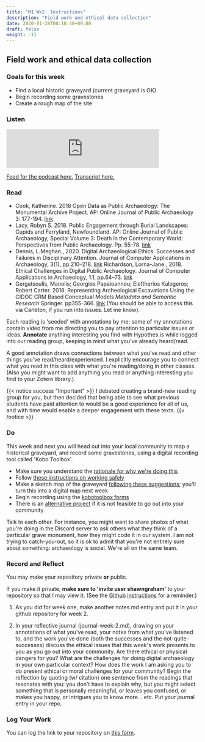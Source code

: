 ```yaml
---
title: "M1 Wk2: Instructions"
description: "Field work and ethical data collection"
date: 2020-01-28T00:10:48+09:00
draft: false
weight: -11
---
```

## Field work and ethical data collection

### Goals for this week

- Find a local historic graveyard (current graveyard is OK)
- Begin recording some gravestones
- Create a rough map of the site

### Listen

<iframe src="https://anchor.fm/dr-graham/embed/episodes/HIST3000CLCV3000-Week-2-Field-Work-ei0dbg" height="102px" width="400px" frameborder="0" scrolling="no"></iframe>

[Feed for the podcast here.](https://anchor.fm/s/1c3d3bfc/podcast/rss) [Transcript here.](/transcripts/episode-2)

### Read

+ Cook, Katherine. 2018 Open Data as Public Archaeology: The Monumental Archive Project. AP: Online Journal of Public Archaeology 3: 177-194. [link](https://via.hypothes.is/http://revistas.jasarqueologia.es/index.php/APJournal/article/download/152/165)
+ Lacy, Robyn S. 2018. Public Engagement through Burial Landscapes: Cupids and Ferryland, Newfoundland. AP: Online Journal of Public Archaeology, Special Volume 3: Death in the Contemporary World: Perspectives from Public Archaeology. Pp. 55-78. [link](https://via.hypothes.is/http://revistas.jasarqueologia.es/index.php/APJournal/article/download/146/162)
+ Dennis, L.Meghan., 2020. Digital Archaeological Ethics: Successes and Failures in Disciplinary Attention. Journal of Computer Applications in Archaeology, 3(1), pp.210–218. [link](http://doi.org/10.5334/jcaa.24)
Richardson, Lorna-Jane., 2018. Ethical Challenges in Digital Public Archaeology. Journal of Computer Applications in Archaeology, 1.1, pp.64–73. [link](http://doi.org/10.5334/jcaa.13)
+ Gergatsoulis, Manolis; Georgios Papaioannou; Eleftherios Kalogeros; Robert Carter. 2018. Representing Archeological Excavations Using the CIDOC CRM Based Conceptual Models _Metadata and Semantic Research_ Springer. pp355-366. [link](https://link.springer.com/chapter/10.1007%2F978-3-030-71903-6_33) (You should be able to access this via Carleton, if you run into issues. Let me know).

Each reading is 'seeded' with annotations by me; some of my annotations contain video from me directing you to pay attention to particular issues or ideas. **Annotate** anything interesting you find with Hypothes.is while logged into our reading group, keeping in mind what you've already heard/read.

A good annotation draws connections between what you've read and other things you've read/heard/experienced. I explicitly encourage you to connect what you read in this class with what you're reading/doing in other classes. (Also you might want to add anything you read or anything interesting you find to your Zotero library.)

{{< notice success "Important" >}}
I debated creating a brand-new reading group for you, but then decided that being able to see what previous students have paid attention to would be a good experience for all of us, and with time would enable a deeper engagement with these texts.
{{< /notice >}}

### Do

This week and next you will head out into your local community to map a historical graveyard, and record some gravestones, using a digital recording tool called 'Kobo Toolbox'.

- Make sure you understand the [rationale for why we're doing this](/week/2/rationale)
- Follow [these instructions on working safely](/week/2/safework)
- Make a sketch map of the graveyard [following these suggestions](/week/2/sketchmap); you'll turn this into a digital map next week
- Begin recording using the [kobotoolbox forms](/week/2/do-the-project)
- There is an [alternative project](/week/2/alternative-project) if it is not feasible to go out into your community

Talk to each other. For instance, you might want to share photos of what you're doing in the Discord server to ask others what they think of a particular grave monument, how they might code it in our system. I am not trying to catch-you-out, so it is ok to admit that you're not entirely sure about something: archaeology is social. We're all on the same team.

### Record and Reflect

You may make your repository private **or** public.

If you make it private, **make sure to 'invite user shawngraham'** to your repository so that I may view it. (See the [Github instructions](/week/1/github) for a reminder.)

1. As you did for week one, make another notes.md entry and put it in your github repository for week 2.

2. In your reflective journal (journal-week-2.md), drawing on your annotations of what you've read, your notes from what you've listened to, and the work you've done (both the successes and the not-quite-successes) discuss the ethical issues that this week's work presents to you as you go out into your community. Are there ethical or physical dangers for you? What are the challenges for doing digital archaeology in your own particular context? How does the work I am asking you to do present ethical or moral challenges for your community? Begin the reflection by quoting (w/ citation) one sentence from the readings that resonates with you: you don't have to explain why, but you might select something that is personally meaningful, or leaves you confused, or makes you happy, or intrigues you to know more... etc. Put your journal entry in your repo.

### Log Your Work

You can log the link to your repository on [this form](https://forms.gle/9BMvFeFda9qq36fAA).
